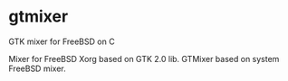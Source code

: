 gtmixer
=======

GTK mixer for FreeBSD on C

Mixer for FreeBSD Xorg based on GTK 2.0 lib. GTMixer based on system FreeBSD mixer.
